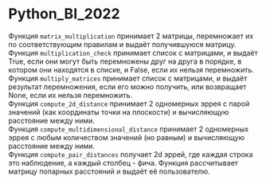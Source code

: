 # Python_BI_2022
Функция `matrix_multiplication` принимает 2 матрицы, перемножает их по соответствующим правилам и выдаёт получившуюся матрицу.  
Функция `multiplication_check` принимает список с матрицами, и выдаёт True, если они могут быть перемножены друг на друга в порядке, в котором они находятся в списке, и False, если их нельзя перемножить.  
Функция `multiply_matrices` принимает список с матрицами, и выдаёт результат перемножения, если его можно получить, или возвращает None, если их нельзя перемножить.  
Функция `compute_2d_distance` принимает 2 одномерных эррея c парой значений (как координаты точки на плоскости) и вычисляющую расстояние между ними.  
Функция `compute_multidimensional_distance` принимает 2 одномерных эррея с любым количеством значений (но равным) и вычисляющую расстояние между ними.  
Функция `compute_pair_distances` получает 2d эррей, где каждая строка это наблюдение, а каждый столбец - фича. Функция рассчитывает матрицу попарных расстояний и выдаёт её пользователю.  
